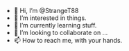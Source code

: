 - 👋 Hi, I’m @StrangeT88
- 👀 I’m interested in things.
- 🌱 I’m currently learning stuff.
- 💞️ I’m looking to collaborate on ...
- 📫 How to reach me, with your hands.

<!---
StrangeT88/StrangeT88 is a ✨ special ✨ repository because its `README.md` (this file) appears on your GitHub profile.
You can click the Preview link to take a look at your changes.
--->
